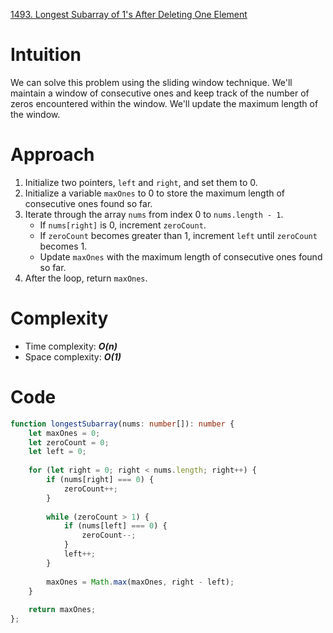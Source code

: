 [1493. Longest Subarray of 1's After Deleting One Element](https://leetcode.com/problems/longest-subarray-of-1s-after-deleting-one-element/)

# Intuition
We can solve this problem using the sliding window technique. We'll maintain a window of consecutive ones and keep track of the number of zeros encountered within the window. We'll update the maximum length of the window.

# Approach
1. Initialize two pointers, `left` and `right`, and set them to 0.
2. Initialize a variable `maxOnes` to 0 to store the maximum length of consecutive ones found so far.
3. Iterate through the array `nums` from index 0 to `nums.length - 1`.
   - If `nums[right]` is 0, increment `zeroCount`.
   - If `zeroCount` becomes greater than 1, increment `left` until `zeroCount` becomes 1.
   - Update `maxOnes` with the maximum length of consecutive ones found so far.
4. After the loop, return `maxOnes`.

# Complexity
- Time complexity: ***O(n)***
- Space complexity: ***O(1)***

# Code
```typescript
function longestSubarray(nums: number[]): number {
    let maxOnes = 0;
    let zeroCount = 0;
    let left = 0;
    
    for (let right = 0; right < nums.length; right++) {
        if (nums[right] === 0) {
            zeroCount++;
        }
        
        while (zeroCount > 1) {
            if (nums[left] === 0) {
                zeroCount--;
            }
            left++;
        }
        
        maxOnes = Math.max(maxOnes, right - left);
    }
    
    return maxOnes;
};

```